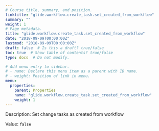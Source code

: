 ```yaml
---
# Course title, summary, and position.
linktitle: "glide.workflow.create_task.set_created_from_workflow"
summary: ""
weight: 1
# Page metadata.
title: "glide.workflow.create_task.set_created_from_workflow"
date: "2018-09-09T00:00:00Z"
lastmod: "2018-09-09T00:00:00Z"
draft: false  # Is this a draft? true/false
toc: true  # Show table of contents? true/false
type: docs  # Do not modify.

# Add menu entry to sidebar.
# - name: Declare this menu item as a parent with ID name.
# - weight: Position of link in menu.
menu:
  properties:
    parent: Properties
    name: "glide.workflow.create_task.set_created_from_workflow"
    weight: 1
---
```


Description: Set change tasks as created from workflow


Value: `false`